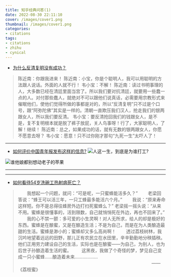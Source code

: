 ```yaml
---
title: 知乎经典问答(1)
date: 2022-08-30 22:11:10
cover: /images/cover1.png
thumbnail: /images/cover1.png
categories:
- citations
tags:
- citations
- zhihu
- cynical
---
```

- [为什么反清复明没有成功？](https://www.zhihu.com/question/37116827/answer/172912819)
<!--more-->
> 陈近南：你跟我进来！
 陈近南：小宝，你是个聪明人，我可以用聪明的方法跟人说话。外面的人就不行！
 韦小宝：不解！
 陈近南：读过书明事理的人，大多数已经在清廷里面当宫了。所以我们要对抗清廷，就要用一些蠢一点的人。对付那些蠢人，就绝对不可以跟他们说真话，必需要用宗教形式来催眠他们，使他们觉得所做的事都是对的，所以“反清复明”只不过是个口号，跟“阿弥陀佛”其实是一样的。清朝一直欺压我们汉人，抢走我们的银两跟女人，所以我们要反清。
 韦小宝：要反清抢回我们的钱跟女人，是不是，复不复明根本就是脱了裤子放屁，关人鸟事呀！行了，大家聪明人，了解！继续！ 陈近南：总之，如果成功的话，就有无数的银两跟女人，你愿不愿意去呀？
 韦小宝：愿意！只不过你刚才那句“九死一生”太吓人了！

***

- [如何评价中国青年报发布这样的信息?](https://www.zhihu.com/question/406486171/answer/1337138896)
![人这一生，到底是为谁打工?](/images/zgqnb1.jpg)

![谁他娘都别想动老子的苹果](/images/memes/tree_warrior.jpg)

***


***
<!--more-->

- [如何看待54岁洗碗工热射病死亡？](https://www.zhihu.com/question/546241913/answer/2603959749)

> 　　我想起一个问题，就问：“可是呢，一只蜜蜂能活多久？”
 　　老梁回答说：“蜂王可以活三年，一只工蜂最多能活六个月。”
 　　我说：“原来寿命这样短。你不是总得往蜂房外边打扫死蜜蜂么？”
老梁摇一摇头说：“从来不用。蜜蜂是很懂事的，活到限数，自己就悄悄死在外边，再也不回来了。”
 　　我的心不禁一颤：多可爱的小生灵啊！对人无所求，给人的却是极好的东西。蜜蜂是在酿蜜，又是在酿造生活；不是为自己，而是在为人类酿造最甜的生活。蜜蜂是渺小的；蜜蜂却又多么高尚啊！
 　　透过荔枝树林，我沉吟地望着远远的田野，那儿正有农民立在水田里，辛辛勤勤地分秧插秧。他们正用劳力建设自己的生活，实际也是在酿蜜——为自己，为别人，也为后世子孙酿造着生活的蜜。
 　　这黑夜，我做了个奇怪的梦，梦见自己变成一只小蜜蜂……酿造着未来………………
> 　　　　　　　　　　　　　　　　　　　　　　　　　　　　　　——《荔枝蜜》
